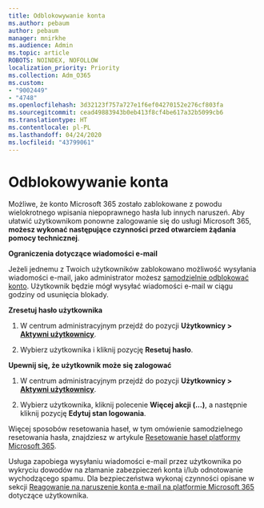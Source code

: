 ```yaml
---
title: Odblokowywanie konta
ms.author: pebaum
author: pebaum
manager: mnirkhe
ms.audience: Admin
ms.topic: article
ROBOTS: NOINDEX, NOFOLLOW
localization_priority: Priority
ms.collection: Adm_O365
ms.custom:
- "9002449"
- "4748"
ms.openlocfilehash: 3d32123f757a727e1f6ef04270152e276cf803fa
ms.sourcegitcommit: cead49883943b0eb413f8cf4be617a32b5099cb6
ms.translationtype: HT
ms.contentlocale: pl-PL
ms.lasthandoff: 04/24/2020
ms.locfileid: "43799061"
---
```

# <a name="unlocking-an-account"></a>Odblokowywanie konta

Możliwe, że konto Microsoft 365 zostało zablokowane z powodu wielokrotnego wpisania niepoprawnego hasła lub innych naruszeń. Aby ułatwić użytkownikom ponowne zalogowanie się do usługi Microsoft 365, **możesz wykonać następujące czynności przed otwarciem żądania pomocy technicznej**. 

**Ograniczenia dotyczące wiadomości e-mail**

Jeżeli jednemu z Twoich użytkowników zablokowano możliwość wysyłania wiadomości e-mail, jako administrator możesz [samodzielnie odblokować konto](https://docs.microsoft.com/microsoft-365/security/office-365-security/removing-user-from-restricted-users-portal-after-spam). Użytkownik będzie mógł wysyłać wiadomości e-mail w ciągu godziny od usunięcia blokady.

**Zresetuj hasło użytkownika**

1. W centrum administracyjnym przejdź do pozycji **Użytkownicy > [Aktywni użytkownicy](https://admin.microsoft.com/Adminportal/Home?source=applauncher#/users)**.

2. Wybierz użytkownika i kliknij pozycję **Resetuj hasło**.

**Upewnij się, że użytkownik może się zalogować**

1. W centrum administracyjnym przejdź do pozycji **Użytkownicy > [Aktywni użytkownicy](https://admin.microsoft.com/Adminportal/Home?source=applauncher#/users)**.

2. Wybierz użytkownika, kliknij polecenie **Więcej akcji (...)**, a następnie kliknij pozycję **Edytuj stan logowania**.

Więcej sposobów resetowania haseł, w tym omówienie samodzielnego resetowania hasła, znajdziesz w artykule [Resetowanie haseł platformy Microsoft 365](https://docs.microsoft.com/microsoft-365/admin/add-users/reset-passwords?view=o365-worldwide).

Usługa zapobiega wysyłaniu wiadomości e-mail przez użytkownika po wykryciu dowodów na złamanie zabezpieczeń konta i/lub odnotowanie wychodzącego spamu. Dla bezpieczeństwa wykonaj czynności opisane w sekcji [Reagowanie na naruszenie konta e-mail na platformie Microsoft 365](https://docs.microsoft.com/office365/securitycompliance/responding-to-a-compromised-email-account) dotyczące użytkownika.
